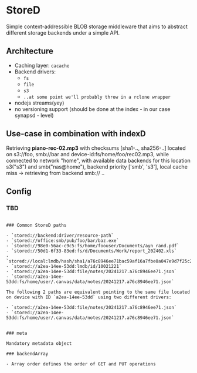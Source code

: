 # StoreD

Simple context-addressible BLOB storage middleware that aims to abstract different storage backends under a simple API.

## Architecture

- Caching layer: `cacache`
- Backend drivers:
  - `fs`
  - `file`
  - `s3`
  - `..at some point we'll probably throw in a rclone wrapper`
- nodejs streams(yey)
- no versioning support (should be done at the index - in our case synapsd - level)

## Use-case in combination with indexD

Retrieving **piano-rec-02.mp3** with checksums [sha1-.., sha256-..] located on s3://foo, smb://bar and device-id:fs/home/foo/rec02.mp3, while connected to network "home", with available data backends for this location s3("s3") and smb("nas@home"), backend priority ['smb', 's3'], local cache miss -> retrieving from backend smb:// ..

## Config

### TBD

```

### Common StoreD paths

- `stored://backend:driver/resource-path`
- `stored://office:smb/pub/foo/bar/baz.exe`
- `stored://98e0-56ac-c9c5:fs/home/foouser/Documents/ayn_rand.pdf`
- `stored://50d1-6f33-83ed:fs/d/Documents/Work/report_202402.xls`
- `stored://local:lmdb/hash/sha1/a76c8946ee71bac59af16a7fbe0a047e9d7f25c2`
- `stored://a2ea-14ee-53dd:lmdb/id/10021221`
- `stored://a2ea-14ee-53dd:file/notes/20241217.a76c8946ee71.json`
- `stored://a2ea-14ee-53dd:fs/home/user/.canvas/data/notes/20241217.a76c8946ee71.json`

The following 2 paths are equivalent pointing to the same file located on device with ID `a2ea-14ee-53dd` using two different drivers:

- `stored://a2ea-14ee-53dd:file/notes/20241217.a76c8946ee71.json`
- `stored://a2ea-14ee-53dd:fs/home/user/.canvas/data/notes/20241217.a76c8946ee71.json`


### meta

Mandatory metadata object

### backendArray

- Array order defines the order of GET and PUT operations
